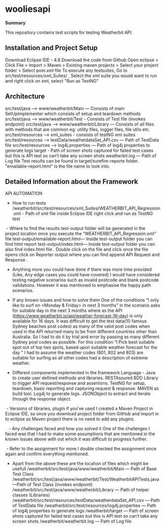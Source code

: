 # wooliesapi
**Summary**

This repository contains test scripts for testing Weatherbit API.  

## Installation and Project Setup
Download Eclipse IDE - 4.8 
Download the code from Github
Open eclipse > Click File > Import > Maven > Existing maven projects > Select your project folder > Select pom.xml file
To execute any testsuites, Go to src/test/resources/xml_Suites/ , Select the xml suite you would want to run and right click on xml, select "Run as TestNG"

## Architecture
src/test/java --> www/weatherbit/Main — Consists of main SetUpImplementer which consists of setup and teardown methods
src/test/java --> www/weatherbit/Test -  Consists of Test file (invokes endpoint)
src/test/java --> www/weatherbit/Library — Consists of all files with methods that are common eg: utility files, logger files, file utils etc.
src/test/resources --> xml_suites - consists of testNG xml suites
src/test/resources --> testData/weatherdataSet_API.csv — Path of  TestData file
src/test/resources --> log4j.properties — Path of log4j properties to generate logs
target - Path of screen shots captured for failed test cases but this is API test so can’t take any screen shots
weatherbit.log — Path of Log file 
Test results can be found in target/surefire-reports folder. "emailable-report.html" is the file name to look into.

## Detailed Information about the Framework
API AUTOMATION
- How to run tests
/weatherbit/src/test/resources/xml_Suites/WEATHERBIT_API_Regression.xml - Path of xml file inside Eclipse IDE right click and run as TestNG test

  - Where to find the results
test-output folder will be generated in the project location once you execute the “WEATHERBIT_API_Regression.xml“ file
test-output/emailable-report.html— Inside test-output folder you can find html report
test-output/index.html— Inside test-output folder you can also find index.html file . Double click on the file and click once the file opens click on Reporter output where you can find append API Request and Response .

- Anything more you could have done if there was more time provided (Like, Any edge cases you could have covered)
I would have considered testing negative scenarios such as invalid postcode and blank postcode validations. However it was mentioned to emphasise the happy path scenarios.

- If any known issues and how to solve them
One of the conditions “I only like to surf on <Monday & Friday> in next 3 months” in the scenario asks for suitable day in the next 3 months where as the API 
(https://www.weatherbit.io/api/weather-forecast-16-day) is only available for 16 days.
It was difficult to get the test data(10 famous Sydney beaches post codes) as many of the valid post codes when used in the API returned many to be from different countries other than Australia. So I had to do it by trial and error by passing as many different Sydney post codes as possible.
For this condition “I Pick best suitable spot out of top two spots, based upon suitable weather forecast for the day “ I had to assume the weather codes (801, 802 and 803) are suitable for surfing as all other codes  had a description of extreme weather.

- Different components implemented in the framework
Language - Java to create user defined methods and libraries.
RESTAssured BDD Library to trigger API request/response and assertions.
TestNG for setup, teardown, basic reporting and capturing request & response.
MAVEN as build tool.
Log4j to generate logs.
JSONObject to extract and iterate through the response object.
 
 - Versions of libraries, plugin if you've used
I created a Maven Project in  Eclipse IDE, so once you download project folder from GitHub and import in to eclipse as Maven project there is no need to add any plugins.

   - Any challenges faced and how you solved it
One of the  challenges I faced was that I had to make some assumptions  that are mentioned in the known issues above with out which it was difficult to progress further.

 - Refer to the assignment for more
I double checked the assignment once again and confirm everything mentioned.

- Apart from the above these are the location of files which might be usefull
/weatherbit/src/test/java/www/weatherbit/Main — Path of Base Test Class
/weatherbit/src/test/java/www/weatherbit/Test/WeatherbitAPITests.java —Path of Test Class (invokes endpoint)
/weatherbit/src/test/java/www/weatherbit/Library — Path of helper classes (Libraries)
/weatherbit/src/test/resources/testData/weatherdataSet_API.csv — Path of  TestData file
/weatherbit/src/test/resources/log4j.properties — Path of log4j properties to generate logs
/weatherbit/target — Path of screen shots captured for failed test cases but this is API test so can’t take any screen shots
/weatherbit/weatherbit.log — Path of Log file 
